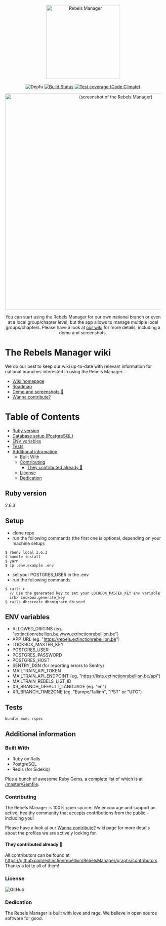 <p align="center">
  <img src="https://cloud.extinctionrebellion.be/index.php/apps/files_sharing/publicpreview/2aTae6w9SegctmQ?x=1463&y=1314&a=true&file=readme-rebels-manager.png&scalingup=0" width="239" alt="Rebels Manager">
  <br>
  <br>
  <img src="https://img.shields.io/depfu/extinctionrebellion/RebelsManager" alt="Depfu">
  <a href="https://travis-ci.org/extinctionrebellion/RebelsManager"><img src="https://travis-ci.org/extinctionrebellion/RebelsManager.svg?branch=master" alt="Build Status"></a>
  <a href="https://codeclimate.com/github/extinctionrebellion/RebelsManager/test_coverage"><img src="https://api.codeclimate.com/v1/badges/0072c11011f025abdd37/test_coverage" alt="Test coverage (Code Climate)"></a>
</p>

<p align="center">
  <img src="https://cloud.extinctionrebellion.be/index.php/apps/files_sharing/publicpreview/SRXSf7rSxP92wHk?x=1463&y=1314&a=true&file=README%2520-%2520Screenshot.png&scalingup=0" width="700" alt="(screenshot of the Rebels Manager)">
</p>

<p align="center">
  You can start using the Rebels Manager for our own national branch or even at a local group/chapter level, but the app allows to manage multiple local groups/chapters. Please have a look at <a href="https://github.com/extinctionrebellion/RebelsManager/wiki">our wiki</a> for more details, including a demo and screenshots.
</p>

The Rebels Manager wiki
=======================

We do our best to keep our wiki up-to-date with relevant information for national branches interested in using the Rebels Manager.

* [Wiki homepage](https://github.com/extinctionrebellion/RebelsManager/wiki)
* [Roadmap](https://github.com/extinctionrebellion/RebelsManager/wiki/Roadmap)
* [Demo and screenshots 📸](https://github.com/extinctionrebellion/RebelsManager/wiki/Demo-and-Screenshots)
* [Wanna contribute?](https://github.com/extinctionrebellion/RebelsManager/wiki/Wanna-contribute%3F)

Table of Contents
=================
* [Ruby version](#ruby-version)
* [Database setup (PostgreSQL)](#database-setup-postgresql)
* [ENV variables](#env-variables)
* [Tests](#tests)
* [Additional information](#additional-information)
  * [Built With](#built-with)
  * [Contributing](#contributing)
    * [They contributed already <g-emoji class="g-emoji" alias="pray" fallback-src="https://github.githubassets.com/images/icons/emoji/unicode/1f64f.png">🙏</g-emoji>](#they-contributed-already-)
  * [License](#license)
  * [Dedication](#dedication)

## Ruby version

2.6.3

## Setup

- clone repo
- run the following commands (the first one is optional, depending on your machine setup):
```
$ rbenv local 2.6.3
$ bundle install
$ yarn
$ cp .env.example .env
```
- set your POSTGRES_USER in the .env
- run the following commands:
```
$ rails c
  // use the generated key to set your LOCKBOX_MASTER_KEY env variable
  irb> Lockbox.generate_key
$ rails db:create db:migrate db:seed
```

## ENV variables

- ALLOWED_ORIGINS (eg. "extinctionrebellion.be,www.extinctionrebellion.be")
- APP_URL (eg. "https://rebels.extinctionrebellion.be")
- LOCKBOX_MASTER_KEY
- POSTGRES_USER
- POSTGRES_PASSWORD
- POSTGRES_HOST
- SENTRY_DSN (for reporting errors to Sentry)
- MAILTRAIN_API_TOKEN
- MAILTRAIN_API_ENDPOINT (eg. "https://lists.extinctionrebellion.be/api")
- MAILTRAIN_REBELS_LIST_ID
- XR_BRANCH_DEFAULT_LANGUAGE (eg. "en")
- XR_BRANCH_TIMEZONE (eg. "Europe/Tallinn", "PST" or "UTC")

## Tests

```
bundle exec rspec
```

## Additional information

### Built With

* Ruby on Rails
* PostgreSQL
* Redis (for Sidekiq)

Plus a bunch of awesome Ruby Gems, a complete list of which is at [/master/Gemfile](https://github.com/extinctionrebellion/RebelsManager/blob/master/Gemfile).

### Contributing

The Rebels Manager is 100% open source. We encourage and support an active, healthy community that accepts contributions from the public – including you!

Please have a look at our [Wanna contribute?](https://github.com/extinctionrebellion/RebelsManager/wiki/Wanna-contribute%3F) wiki page for more details about the profiles we are actively looking for.

#### They contributed already 🙏

All contributors can be found at https://github.com/extinctionrebellion/RebelsManager/graphs/contributors. Thanks a lot to all of them!

### License

![GitHub](https://img.shields.io/github/license/extinctionrebellion/RebelsManager)

### Dedication

The Rebels Manager is built with love and rage. We believe in open source software for good.
